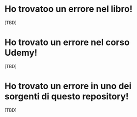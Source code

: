 # Ho trovatoo un errore nel libro!

[TBD]


# Ho trovato un errore nel corso Udemy!

[TBD]


# Ho trovato un errore in uno dei sorgenti di questo repository!

[TBD]

